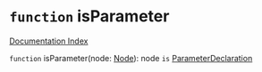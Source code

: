 # `function` isParameter

[Documentation Index](../README.md)

`function` isParameter(node: [Node](../private.interface.Node/README.md)): node `is` [ParameterDeclaration](../private.interface.ParameterDeclaration/README.md)